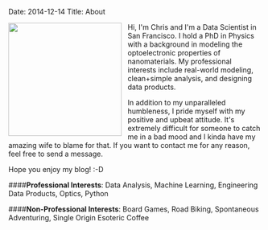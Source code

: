 Date: 2014-12-14
Title: About 

<img src="/assets/pages/photo.jpg" width="225" style="float:left;margin-right: 12px;margin-bottom: 1px">
Hi, I'm Chris and I'm a Data Scientist in San Francisco. I hold a PhD in Physics with a background in modeling the 
optoelectronic properties of nanomaterials. My professional interests include real-world modeling, clean+simple analysis, 
and designing data products.      
   
In addition to my unparalleled humbleness, I pride myself with my positive and upbeat attitude.  It's extremely difficult
for someone to catch me in a bad mood and I kinda have my amazing wife to blame for that. If you want to contact me for 
any reason, feel free to send a message.

Hope you enjoy my blog! :-D
 
####**Professional Interests**:
Data Analysis, Machine Learning, Engineering Data Products, Optics, Python
 
####**Non-Professional Interests**:
Board Games, Road Biking, Spontaneous Adventuring, Single Origin Esoteric Coffee
  
<div class="text-center">
<a class="nounderline" href="http://linkedin.com/in/chrisvmiller/"><i class="fa fa-linkedin-square fa-4x" style="color:blue"></i></a>
<a class="nounderline" type="application/atom+xml" href="http://randomlyunique.com/feeds/chris-miller.atom.xml"><i class="fa fa-rss-square fa-4x" style="color:orange"></i></a>
<a class="nounderline" href="http://twitter.com/chrisvmil"><i class="fa fa-twitter-square fa-4x" style="color:#55ACEE"></i></a>
<a class="nounderline" href="http://github.com/chrisvmiller"><i class="fa fa-github-square fa-4x" style="color:purple"></i></a>
</div>
